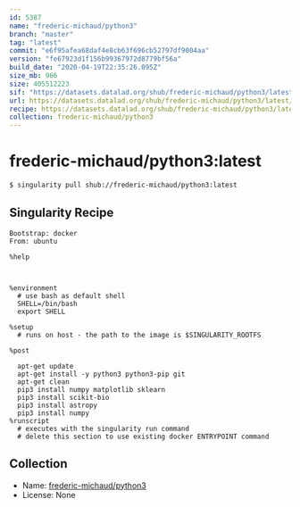```yaml
---
id: 5387
name: "frederic-michaud/python3"
branch: "master"
tag: "latest"
commit: "e6f95afea68daf4e8cb63f696cb52797df9004aa"
version: "fe67923d1f156b99367972d8779bf56a"
build_date: "2020-04-19T22:35:26.095Z"
size_mb: 966
size: 405512223
sif: "https://datasets.datalad.org/shub/frederic-michaud/python3/latest/2020-04-19-e6f95afe-fe67923d/fe67923d1f156b99367972d8779bf56a.simg"
url: https://datasets.datalad.org/shub/frederic-michaud/python3/latest/2020-04-19-e6f95afe-fe67923d/
recipe: https://datasets.datalad.org/shub/frederic-michaud/python3/latest/2020-04-19-e6f95afe-fe67923d/Singularity
collection: frederic-michaud/python3
---
```


# frederic-michaud/python3:latest

```bash
$ singularity pull shub://frederic-michaud/python3:latest
```

## Singularity Recipe

```singularity
Bootstrap: docker
From: ubuntu 

%help



%environment
  # use bash as default shell
  SHELL=/bin/bash
  export SHELL

%setup
  # runs on host - the path to the image is $SINGULARITY_ROOTFS

%post

  apt-get update
  apt-get install -y python3 python3-pip git
  apt-get clean
  pip3 install numpy matplotlib sklearn 
  pip3 install scikit-bio
  pip3 install astropy
  pip3 install numpy
%runscript
  # executes with the singularity run command
  # delete this section to use existing docker ENTRYPOINT command
```

## Collection

 - Name: [frederic-michaud/python3](https://github.com/frederic-michaud/python3)
 - License: None

